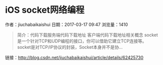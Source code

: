 # iOS socket网络编程
作者：jiuchabaikaishui
日期：2017-03-17 09:47
浏览量：1410
> 简介：代码下载服务端代码下载地址 
客户端代码下载地址相关概念
socket是一个针对TCP和UDP编程的接口，你可以借助它建立TCP连接等。socket是对TCP/IP协议的封装，Socket本身并不是协...

 链接：http://blog.csdn.net/jiuchabaikaishui/article/details/62425730
